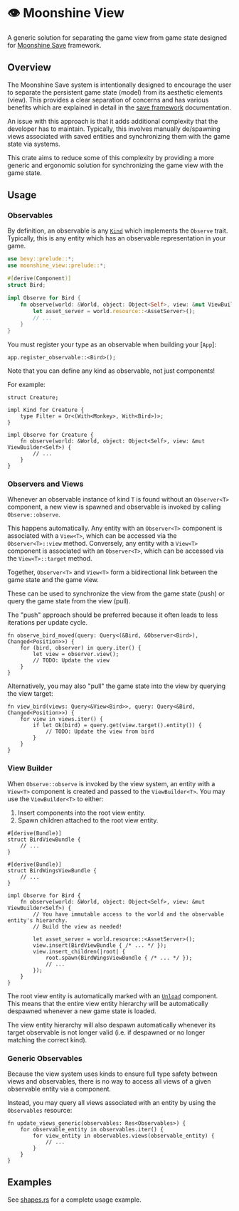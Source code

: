 # 👁️ Moonshine View

A generic solution for separating the game view from game state designed for [Moonshine Save](https://github.com/Zeenobit/moonshine_save) framework.

## Overview

The Moonshine Save system is intentionally designed to encourage the user to separate the persistent game state (model) from its aesthetic elements (view). This provides a clear separation of concerns and has various benefits which are explained in detail in the [save framework](https://github.com/Zeenobit/moonshine_save#Philosophy) documentation.

An issue with this approach is that it adds additional complexity that the developer has to maintain. Typically, this involves manually de/spawning views associated with saved entities and synchronizing them with the game state via systems.

This crate aims to reduce some of this complexity by providing a more generic and ergonomic solution for synchronizing the game view with the game state.

## Usage

### Observables

By definition, an observable is any [`Kind`](https://docs.rs/moonshine-kind/latest/moonshine_kind/trait.Kind.html) which implements the `Observe` trait. Typically, this is any entity which has an observable representation in your game.

```rust
use bevy::prelude::*;
use moonshine_view::prelude::*;

#[derive(Component)]
struct Bird;

impl Observe for Bird {
    fn observe(world: &World, object: Object<Self>, view: &mut ViewBuilder<Self>) {
        let asset_server = world.resource::<AssetServer>();
        // ...
    }
}
```

You must register your type as an observable when building your [`App`]:

```rust,ignore
app.register_observable::<Bird>();
```

Note that you can define any kind as observable, not just components!

For example:

```rust,ignore
struct Creature;

impl Kind for Creature {
    type Filter = Or<(With<Monkey>, With<Bird>)>;
}

impl Observe for Creature {
    fn observe(world: &World, object: Object<Self>, view: &mut ViewBuilder<Self>) {
        // ...
    }
}
```

### Observers and Views

Whenever an observable instance of kind `T` is found without an `Observer<T>` component, a new view is spawned and observable is invoked by calling `Observe::observe`.

This happens automatically. Any entity with an `Observer<T>` component is associated with a `View<T>`, which can be accessed via the `Observer<T>::view` method. Conversely, any entity with a `View<T>` component is associated with an `Observer<T>`, which can be accessed via the `View<T>::target` method.

Together, `Observer<T>` and `View<T>` form a bidirectional link between the game state and the game view.

These can be used to synchronize the view from the game state (push) or query the game state from the view (pull).

The "push" approach should be preferred because it often leads to less iterations per update cycle.

```rust,ignore
fn observe_bird_moved(query: Query<(&Bird, &Observer<Bird>), Changed<Position>>) {
    for (bird, observer) in query.iter() {
        let view = observer.view();
        // TODO: Update the view
    }
}
```

Alternatively, you may also "pull" the game state into the view by querying the view target:

```rust,ignore
fn view_bird(views: Query<&View<Bird>>, query: Query<&Bird, Changed<Position>>) {
    for view in views.iter() {
        if let Ok(bird) = query.get(view.target().entity()) {
            // TODO: Update the view from bird
        }
    }
}
```

### View Builder

When `Observe::observe` is invoked by the view system, an entity with a `View<T>` component is created and passed to the `ViewBuilder<T>`. You may use the `ViewBuilder<T>` to either:
1. Insert components into the root view entity.
2. Spawn children attached to the root view entity.

```rust,ignore
#[derive(Bundle)]
struct BirdViewBundle {
    // ...
}

#[derive(Bundle)]
struct BirdWingsViewBundle {
    // ...
}

impl Observe for Bird {
    fn observe(world: &World, object: Object<Self>, view: &mut ViewBuilder<Self>) {
        // You have immutable access to the world and the observable entity's hierarchy.
        // Build the view as needed!

        let asset_server = world.resource::<AssetServer>();
        view.insert(BirdViewBundle { /* ... */ });
        view.insert_children(|root| {
            root.spawn(BirdWingsViewBundle { /* ... */ });
            // ...
        });
    }
}
```

The root view entity is automatically marked with an [`Unload`](https://docs.rs/moonshine-save/latest/moonshine_save/load/struct.Unload.html) component. This means that the entire view entity hierarchy will be automatically despawned whenever a new game state is loaded.

The view entity hierarchy will also despawn automatically whenever its target observable is not longer valid (i.e. if despawned or no longer matching the correct kind).

### Generic Observables

Because the view system uses kinds to ensure full type safety between views and observables, there is no way to access all views of a given observable entity via a component.

Instead, you may query all views associated with an entity by using the `Observables` resource:

```rust,ignore
fn update_views_generic(observables: Res<Observables>) {
    for observable_entity in observables.iter() {
        for view_entity in observables.views(observable_entity) {
            // ...
        }
    }
}
```

## Examples

See [shapes.rs](examples/shapes.rs) for a complete usage example.